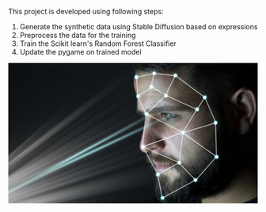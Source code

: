 This project is developed using following steps:

1. Generate the synthetic data using Stable Diffusion based on expressions
2. Preprocess the data for the training
3. Train the Scikit learn's Random Forest Classifier
4. Update the pygame on trained model

![alt text](images/ai3.jpg)